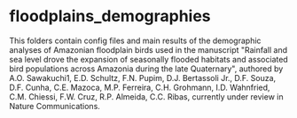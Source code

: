 # floodplains_demographies

This folders contain config files and main results of the demographic analyses of Amazonian floodplain birds used in the manuscript "Rainfall and sea level drove the expansion of seasonally flooded habitats and associated bird populations across Amazonia during the late Quaternary", authored by A.O. Sawakuchi1, E.D. Schultz, F.N. Pupim, D.J. Bertassoli Jr., D.F. Souza, D.F. Cunha, C.E. Mazoca, M.P. Ferreira, C.H. Grohmann, I.D. Wahnfried, C.M. Chiessi, F.W. Cruz, R.P. Almeida, C.C. Ribas, currently under review in Nature Communications.
